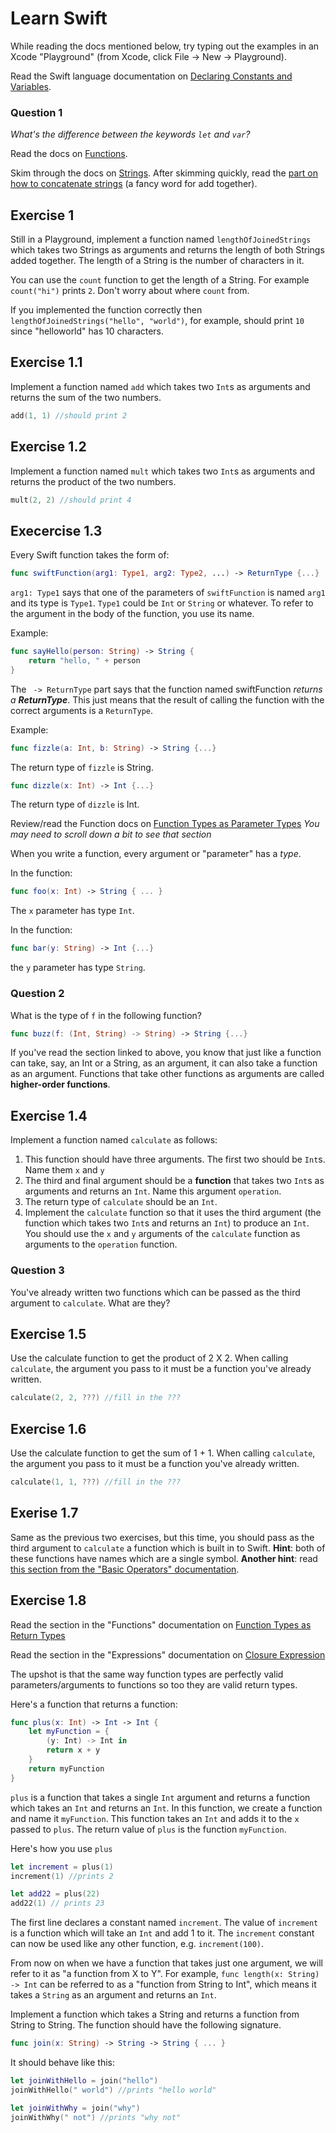 # Learn Swift

While reading the docs mentioned below, try typing out the examples in an Xcode "Playground" (from Xcode, click File -> New -> Playground). 

Read the Swift language documentation on [Declaring Constants and Variables](https://developer.apple.com/library/ios/documentation/Swift/Conceptual/Swift_Programming_Language/TheBasics.html#//apple_ref/doc/uid/TP40014097-CH5-ID310). 

### Question 1
*What's the difference between the keywords `let` and `var`?*

Read the docs on [Functions](
https://developer.apple.com/library/ios/documentation/Swift/Conceptual/Swift_Programming_Language/Functions.html#//apple_ref/doc/uid/TP40014097-CH10-ID158).

Skim through the docs on [Strings](https://developer.apple.com/library/ios/documentation/Swift/Conceptual/Swift_Programming_Language/StringsAndCharacters.html#//apple_ref/doc/uid/TP40014097-CH7-ID285). After skimming quickly, 
read the [part on how to concatenate strings](https://developer.apple.com/library/ios/documentation/Swift/Conceptual/Swift_Programming_Language/StringsAndCharacters.html#//apple_ref/doc/uid/TP40014097-CH7-ID291) (a fancy word for add together).


## Exercise 1

Still in a Playground, implement a function named `lengthOfJoinedStrings` which takes two Strings as arguments and returns the length of both Strings added together. The length of a String is the number of characters in it. 

You can use the `count` function to get the length of a String. For example `count("hi")` prints `2`. Don't worry about where `count` from.

If you implemented the function correctly then `lengthOfJoinedStrings("hello", "world")`, for example, should print `10` since "helloworld" has 10 characters.

## Exercise 1.1

Implement a function named `add` which takes two `Int`s as arguments and returns the sum of the two numbers.

```swift
add(1, 1) //should print 2
```

## Exercise 1.2

Implement a function named `mult` which takes two `Int`s as arguments and returns the product of the two numbers.

```swift
mult(2, 2) //should print 4
```

## Execercise 1.3

Every Swift function takes the form of:

```swift
func swiftFunction(arg1: Type1, arg2: Type2, ...) -> ReturnType {...}
```

`arg1: Type1` says that one of the parameters of `swiftFunction` is named `arg1` and its type is `Type1`. `Type1` could be `Int` or `String` or whatever. To refer to the argument in the body of the function, you use its name. 

Example:

```swift
func sayHello(person: String) -> String {
    return "hello, " + person
} 
```

The ` -> ReturnType` part says that the function named swiftFunction *returns a __ReturnType__*. This just means that the result of calling the function with the correct arguments is a `ReturnType`.

Example: 

```swift
func fizzle(a: Int, b: String) -> String {...}
```

The return type of `fizzle` is String.

```swift
func dizzle(x: Int) -> Int {...}
```

The return type of `dizzle` is Int.

Review/read the Function docs on [Function Types as Parameter Types](https://developer.apple.com/library/ios/documentation/Swift/Conceptual/Swift_Programming_Language/Functions.html#//apple_ref/doc/uid/TP40014097-CH10-ID174) *You may need to scroll down a bit to see that section*

When you write a function, every argument or "parameter" has a *type*. 

In the function:

```swift
func foo(x: Int) -> String { ... }
```

The `x` parameter has type `Int`. 

In the function:

```swift
func bar(y: String) -> Int {...}
```

the `y` parameter has type `String`. 

### Question 2
What is the type of `f` in the following function?

```swift
func buzz(f: (Int, String) -> String) -> String {...}
```

If you've read the section linked to above, you know that just like a function can take, say, an Int or a String, as an argument, it can also take a function as an argument. Functions that take other functions as arguments are called **higher-order functions**. 

## Exercise 1.4

Implement a function named `calculate` as follows: 

1. This function should have three arguments. The first two should be `Int`s. Name them `x` and `y`
2. The third and final argument should be a **function** that takes two `Int`s as arguments and returns an `Int`. Name this argument `operation`. 
3. The return type of `calculate` should be an `Int`. 
4. Implement the `calculate` function so that it uses the third argument (the function which takes two `Int`s and returns an `Int`) to produce an `Int`. You should use the `x` and `y` arguments of the `calculate` function as arguments to the `operation` function. 


### Question 3
You've already written two functions which can be passed as the third argument to `calculate`. What are they?

## Exercise 1.5
Use the calculate function to get the product of 2 X 2. When calling `calculate`, the argument you pass to it must be a function you've already written. 

```swift
calculate(2, 2, ???) //fill in the ???
```

## Exercise 1.6

Use the calculate function to get the sum of 1 + 1. When calling `calculate`, the argument you pass to it must be a function you've already written. 

```swift
calculate(1, 1, ???) //fill in the ???
```

## Exerise 1.7

Same as the previous two exercises, but this time, you should pass as the third argument to `calculate` a function which is built in to Swift. **Hint**: both of these functions have names which are a single symbol. **Another hint**: read [this section from the "Basic Operators" documentation](https://developer.apple.com/library/prerelease/ios/documentation/Swift/Conceptual/Swift_Programming_Language/BasicOperators.html#//apple_ref/doc/uid/TP40014097-CH6-ID63).

## Exercise 1.8 

Read the section in the "Functions" documentation on [Function Types as Return Types](https://developer.apple.com/library/prerelease/ios/documentation/Swift/Conceptual/Swift_Programming_Language/Functions.html#//apple_ref/doc/uid/TP40014097-CH10-ID174)

Read the section in the "Expressions" documentation on [Closure Expression](https://developer.apple.com/library/ios/documentation/Swift/Conceptual/Swift_Programming_Language/Expressions.html)

The upshot is that the same way function types are perfectly valid parameters/arguments to functions 	so too they are valid return types. 

Here's a function that returns a function:

```swift
func plus(x: Int) -> Int -> Int {
    let myFunction = {
        (y: Int) -> Int in
        return x + y
    }
    return myFunction
}
```

`plus` is a function that takes a single `Int` argument and returns a function which takes an `Int` and returns an `Int`. In this function, we create a function and name it `myFunction`. This function takes an `Int` and adds it to the `x` passed to `plus`. The return value of `plus` is the function `myFunction`. 

Here's how you use `plus`

```swift
let increment = plus(1)
increment(1) //prints 2

let add22 = plus(22)
add22(1) // prints 23
```

The first line declares a constant named `increment`. The value of `increment` is a function which will take an `Int` and add 1 to it. The `increment` constant can now be used like any other function, e.g. `increment(100)`. 

From now on when we have a function that takes just one argument, we will refer to it as "a function from X to Y". For example, `func length(x: String) -> Int` can be referred to as a "function from String to Int", which means it takes a `String` as an argument and returns an `Int`. 

Implement a function which takes a String and returns a function from String to String. The function should have the following signature. 

```swift
func join(x: String) -> String -> String { ... }
```

It should behave like this:

```swift
let joinWithHello = join("hello")
joinWithHello(" world") //prints "hello world"

let joinWithWhy = join("why")
joinWithWhy(" not") //prints "why not"
```



	





